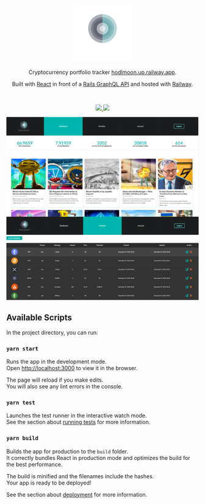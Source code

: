 <div align="center">
  <img alt="Logo" src="https://raw.githubusercontent.com/richo225/hodlreact/master/public/logo_2_transparent.png" width="150" />
</div>
<p align="center">
  Cryptocurrency portfolio tracker <a href="https://hodlmoon.up.railway.app" target="_blank">hodlmoon.up.railway.app</a>.
</p>
<p align="center">
  Built with <a href="https://react.dev/" target="_blank">React</a> in front of a <a href="https://github.com/richo225/hodlmoon_API" target="_blank">Rails GraphQL API</a> and hosted with <a href="https://www.railway.app/" target="_blank">Railway</a>.
</p>
<br>
<p align="center">
  <a href="https://hodlreact-production.up.railway.app" target="_blank">
    <img src="https://img.shields.io/website?label=railway&&up_message=success&url=https%3A%2F%2Fhodlreact-production.up.railway.app%2F" />
  </a>
  <a href="https://dl.circleci.com/status-badge/redirect/gh/richo225/hodlreact/tree/master" target="_blank">
    <img src="https://dl.circleci.com/status-badge/img/gh/richo225/hodlreact/tree/master.svg?style=shield" />
  </a>
</p>

![demo](https://raw.githubusercontent.com/richo225/hodlreact/master/public/hodlmoon.png)

## Available Scripts

In the project directory, you can run:

### `yarn start`

Runs the app in the development mode.<br />
Open [http://localhost:3000](http://localhost:3000) to view it in the browser.

The page will reload if you make edits.<br />
You will also see any lint errors in the console.

### `yarn test`

Launches the test runner in the interactive watch mode.<br />
See the section about [running tests](https://facebook.github.io/create-react-app/docs/running-tests) for more information.

### `yarn build`

Builds the app for production to the `build` folder.<br />
It correctly bundles React in production mode and optimizes the build for the best performance.

The build is minified and the filenames include the hashes.<br />
Your app is ready to be deployed!

See the section about [deployment](https://facebook.github.io/create-react-app/docs/deployment) for more information.
